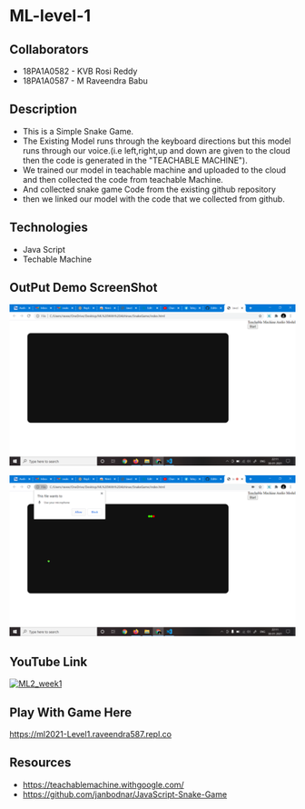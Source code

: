 # ML-level-1

## Collaborators
- 18PA1A0582 - KVB Rosi Reddy
- 18PA1A0587 - M Raveendra Babu

## Description
  - This is a Simple Snake Game.
  - The Existing Model runs through the keyboard directions but this model runs through our voice.(i.e left,right,up and down are given     to the cloud then the code is generated in the "TEACHABLE MACHINE").
  - We trained our model in teachable machine and uploaded to the cloud and then collected the code from teachable Machine.
  - And collected snake game Code from the existing github repository
  - then we linked our model with the code that we collected from github.

## Technologies
- Java Script
- Techable Machine

## OutPut Demo ScreenShot

![Screenshot 1](https://raw.githubusercontent.com/Raveendra587/ML-level-1/main/Ml1.png)

![Screenshot 1](https://raw.githubusercontent.com/Raveendra587/ML-level-1/main/Ml2.png)


## YouTube Link

[![ML2_week1](https://img.youtube.com/vi/7uD9muoYA2U/0.jpg)](https://www.youtube.com/watch?v=7uD9muoYA2U)


## Play With Game Here
https://ml2021-Level1.raveendra587.repl.co


## Resources
- https://teachablemachine.withgoogle.com/
- https://github.com/janbodnar/JavaScript-Snake-Game

